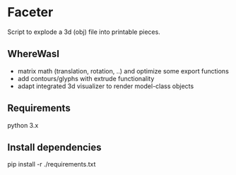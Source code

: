 # Faceter
Script to explode a 3d (obj) file into printable pieces.

## WhereWasI
* matrix math (translation, rotation, ..) and optimize some export functions 
* add contours/glyphs with extrude functionality
* adapt integrated 3d visualizer to render model-class objects

## Requirements
python 3.x

## Install dependencies
pip install -r ./requirements.txt
